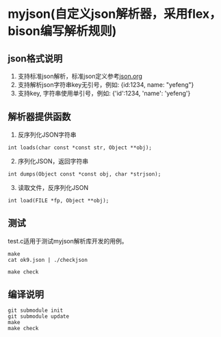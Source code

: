 # myjson(自定义json解析器，采用flex，bison编写解析规则)

## json格式说明
1. 支持标准json解析，标准json定义参考[json.org](https://www.json.org/json-zh.html)
2. 支持解析json字符串key无引号，例如: {id:1234, name: "yefeng"}
3. 支持key, 字符串使用单引号，例如: {'id':1234, 'name': 'yefeng'}

## 解析器提供函数
1. 反序列化JSON字符串
```
int loads(char const *const str, Object **obj);
```

2. 序列化JSON，返回字符串
```
int dumps(Object const *const obj, char *strjson);
```

3. 读取文件，反序列化JSON
```
int load(FILE *fp, Object **obj);
```


## 测试
test.c适用于测试myjson解析库开发的用例。
```
make
cat ok9.json | ./checkjson

make check
```


## 编译说明
```
git submodule init
git submodule update
make
make check
```